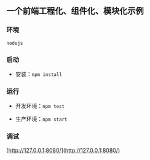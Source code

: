 ## 一个前端工程化、组件化、模块化示例

### 环境

`nodejs`

### 启动

- 安装：`npm install`


### 运行

- 开发环境：`npm test`

- 生产环境：`npm start`

### 调试

[http://127.0.0.1:8080/](http://127.0.0.1:8080/)